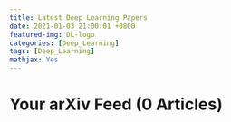 ```yaml
---
title: Latest Deep Learning Papers
date: 2021-01-03 21:00:01 +0800
featured-img: DL-logo
categories: [Deep_Learning]
tags: [Deep_Learning]
mathjax: Yes
---
```


<h1>Your arXiv Feed (0 Articles)</h1>
